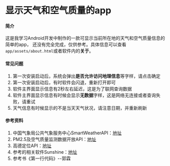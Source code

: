 显示天气和空气质量的app
=========

#### 简介

这是我学习Android开发中制作的一款可显示当前所在地的天气和空气质量信息的简单的app，
还没有完全完成，仅供参考。具体信息可以查看`app/assets/about.html`或者软件内的**关于**。

#### 常见问题

1. 第一次安装启动后，系统会弹出**是否允许访问地理信息**等字样，请点击确定
2. 第一次安装启动后，有时软件会闪退，重新打开即可
3. 软件主界面显示信息有2秒左右延迟，这是为了联网查询数据
4. 软件主界面显示信息有时候会显示**无数据**字样，这是网络无连接或者查询失败，请重试
5. 天气信息有时候显示的不是当天天气状况，请注意日期，并重新刷新

#### 参考资料

1. 中国气象局公共气象服务中心SmartWeatherAPI：[地址](http://openweather.weather.com.cn)
2.  PM2.5及空气质量监测数据开放API：[地址](http://www.pm25.in)
3. 高德定位API：[地址](http://www.lbs.amap.com)
4. 参考的相关软件Sunshine：[地址](https://github.com/udacity/Sunshine-Version-2)
5. 参考书《第一行代码》--郭霖
                   